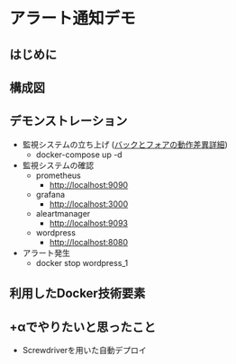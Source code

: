 # アラート通知デモ

## はじめに

## 構成図

## デモンストレーション
- 監視システムの立ち上げ ([バックとフォアの動作差異詳細](https://docs.docker.jp/engine/reference/run.html))
  - docker-compose up -d
- 監視システムの確認
  - prometheus
    - [http://localhost:9090](http://localhost:9090)
  - grafana
    - [http://localhost:3000](http://localhost:3000)
  - aleartmanager
    - [http://localhost:9093](http://localhost:9093)
  - wordpress
    - [http://localhost:8080](http://localhost:8080)
- アラート発生
  - docker stop wordpress_1

## 利用したDocker技術要素

## +αでやりたいと思ったこと
- Screwdriverを用いた自動デプロイ
